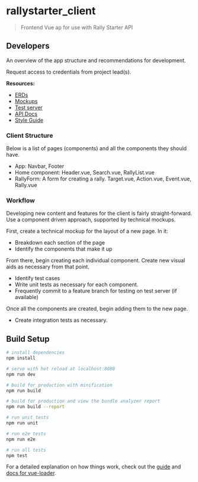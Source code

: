 # rallystarter_client

> Frontend Vue ap for use with Rally Starter API

## Developers

An overview of the app structure and recommendations for development.

Request access to credentials from project lead(s).

__Resources:__
* [ERDs]()
* [Mockups]()
* [Test server]()
* [API Docs]()
* [Style Guide]()

### Client Structure

Below is a list of pages (components) and all the components they should have.
- App: Navbar, Footer
- Home component: Header.vue, Search.vue, RallyList.vue
- RallyForm: A form for creating a rally. Target.vue, Action.vue, Event.vue, Rally.vue

### Workflow

Developing new content and features for the client is fairly straight-forward. Use a component driven approach, supported by technical mockups.

First, create a technical mockup for the layout of a new page. In it:
- Breakdown each section of the page
- Identify the components that make it up

From there, begin creating each individual component. Create new visual aids as necessary from that point.
- Identify test cases
- Write unit tests as necessary for each component.
- Frequently commit to a feature branch for testing on test server (if available)

Once all the components are created, begin adding them to the new page.
- Create integration tests as necessary.


## Build Setup

``` bash
# install dependencies
npm install

# serve with hot reload at localhost:8080
npm run dev

# build for production with minification
npm run build

# build for production and view the bundle analyzer report
npm run build --report

# run unit tests
npm run unit

# run e2e tests
npm run e2e

# run all tests
npm test
```

For a detailed explanation on how things work, check out the [guide](http://vuejs-templates.github.io/webpack/) and [docs for vue-loader](http://vuejs.github.io/vue-loader).
